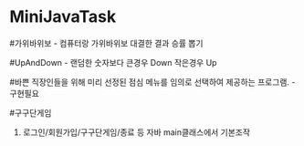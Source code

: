 # MiniJavaTask

#가위바위보 
    - 컴퓨터랑 가위바위보 대결한 결과 승률 뽑기

#UpAndDown
    - 랜덤한 숫자보다 큰경우 Down 작은경우 Up

#바쁜 직장인들을 위해 미리 선정된 점심 메뉴를 임의로 선택하여 제공하는 프로그램.
    - 구현필요





#구구단게임
1. 로그인/회원가입/구구단게임/종료 등 자바 main클래스에서 기본조작